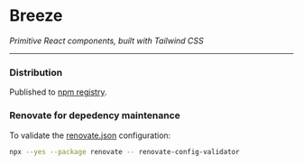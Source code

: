 # Breeze

_Primitive React components, built with Tailwind CSS_

---

### Distribution

Published to [npm registry](https://www.npmjs.com/package/@jszymanowski/breeze).

### Renovate for depedency maintenance

To validate the [renovate.json](renovate.json) configuration:

```bash
npx --yes --package renovate -- renovate-config-validator
```

